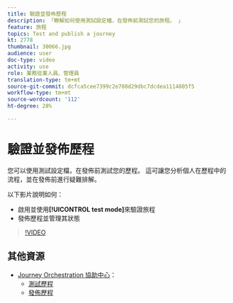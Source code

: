```yaml
---
title: 驗證並發佈歷程
description: 「瞭解如何使用測試設定檔，在發佈前測試您的旅程。 」
feature: 旅程
topics: Test and publish a journey
kt: 2778
thumbnail: 30066.jpg
audience: user
doc-type: video
activity: use
role: 業務從業人員、管理員
translation-type: tm+mt
source-git-commit: dcfca5cee7399c2e708d29dbc7dcdea1114805f5
workflow-type: tm+mt
source-wordcount: '112'
ht-degree: 28%

---
```



# 驗證並發佈歷程

您可以使用測試設定檔，在發佈前測試您的歷程。 這可讓您分析個人在歷程中的流程，並在發佈前進行疑難排解。

以下影片說明如何：

* 啟用並使用&#x200B;**[!UICONTROL test mode]**&#x200B;來驗證旅程
* 發佈歷程並管理其狀態

>[!VIDEO](https://video.tv.adobe.com/v/30066?quality=12)

## 其他資源

* [Journey Orchestration 協助中心](https://docs.adobe.com/content/help/zh-Hant/journeys/using/journey-orchestration-home.html)：
   * [測試歷程](https://docs.adobe.com/content/help/en/journeys/using/building-journeys/journeytesting.html)
   * [發佈歷程](https://docs.adobe.com/content/help/en/journeys/using/building-journeys/journeypublication.html)

